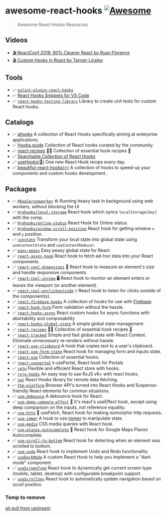 # awesome-react-hooks [![Awesome](https://awesome.re/badge.svg)](https://awesome.re)

> Awesome React Hooks Resources

## Videos

- [🎬 ReactConf 2018: 90% Cleaner React by Ryan Florence](https://youtu.be/wXLf18DsV-I)
- [🎬 Custom Hooks in React by Tanner Linsley](https://www.youtube.com/watch?v=J-g9ZJha8FE)

## Tools

- ✅ [`eslint-plugin-react-hooks`](https://www.npmjs.com/package/eslint-plugin-react-hooks)
- ✅ [React Hooks Snippets for VS Code](https://marketplace.visualstudio.com/items?itemName=antmdvs.vscode-react-hooks-snippets)
- ✅ [`react-hooks-testing-library`](https://react-hooks-testing-library.com/) Library to create unit tests for custom React hooks.

## Catalogs

- ✅ [ahooks](https://github.com/alibaba/hooks) A collection of React Hooks specifically aiming at enterprise applications.
- ✅ [Hooks.guide](https://hooks-guide.netlify.app/) Collection of React hooks curated by the community.
- ✅ [react-recipes](https://github.com/craig1123/react-recipes) 👩‍🍳 Collection of essential hook recipes 🥘
- ✅ [Searchable Collection of React Hooks](https://nikgraf.github.io/react-hooks/)
- ✅ [useHooks(🐠)](https://usehooks.com/) One new React Hook recipe every day.
- ✅ [beautiful-react-hooks(🔥)](https://beautifulinteractions.github.io/beautiful-react-hooks/) A collection of hooks to speed-up your components and custom hooks development.

## Packages

- ✅ [`@koale/useworker`](https://github.com/alewin/useWorker) ⚙️ Running heavy task in background using web workers, without blocking the UI
- ✅ [`@rehooks/local-storage`](https://github.com/rehooks/local-storage) React hook which syncs `localStorage[key]` with the comp.
- ✅ [`@rehooks/online-status`](https://github.com/rehooks/online-status) React Hook for Online status.
- ✅ [`@rehooks/window-scroll-position`](https://github.com/rehooks/window-scroll-position) React hook for getting window `x` and `y` position.
- ✅ [`constate`](https://github.com/diegohaz/constate) Transform your local state into global state using `useContextState` and `useContextReducer`.
- ✅ [`easy-peasy`](https://github.com/ctrlplusb/easy-peasy) Easy peasy global state for React.
- ✅ [`react-async-hook`](https://github.com/slorber/react-async-hook) React hook to fetch ad-hoc data into your React components.
- ✅ [`react-cool-dimensions`](https://github.com/wellyshen/react-cool-dimensions) 📏 React hook to measure an element's size and handle responsive components.
- ✅ [`react-cool-inview`](https://github.com/wellyshen/react-cool-onclickoutside) 🖥️ React hook to monitor an element enters or leaves the viewport (or another element).
- ✅ [`react-cool-onclickoutside`](https://github.com/wellyshen/react-cool-onclickoutside) 🖱 React hook to listen for clicks outside of the component(s).
- ✅ [`react-firebase-hooks`](https://github.com/csfrequency/react-firebase-hooks) A collection of hooks for use with [Firebase](https://firebase.google.com).
- ✅ [`react-hook-form`](https://github.com/bluebill1049/react-hook-form) Form validation without the hassle.
- ✅ [`react-hooks-async`](https://github.com/dai-shi/react-hooks-async) React custom hooks for async functions with abortability and composability
- ✅ [`react-hooks-global-state`](https://github.com/dai-shi/react-hooks-global-state) A simple global state management.
- ✅ [`react-recipes`](https://github.com/craig1123/react-recipes) 👩‍🍳 Collection of essential hook recipes 🥘
- ✅ [`react-tracked`](https://github.com/dai-shi/react-tracked) Simple and fast global state with React Context. Eliminate unnecessary re-renders without hassle.
- ✅ [`react-use-clipboard`](https://github.com/danoc/react-use-clipboard) A hook that copies text to a user's clipboard.
- ✅ [`react-use-form-state`](https://github.com/wsmd/react-use-form-state) React hook for managing form and inputs state.
- ✅ [`react-use`](https://github.com/streamich/react-use) Collection of essential hooks.
- ✅ [`react-useportal`](https://github.com/alex-cory/react-useportal) 🌀 usePortal, React hook for Portals
- ✅ [`reto`](https://awmleer.github.io/reto) Flexible and efficient React store with hooks.
- ✅ [`rxjs-hooks`](https://github.com/LeetCode-OpenSource/rxjs-hooks) An easy way to use RxJS v6+ with react hooks.
- ✅ [`swr`](https://github.com/zeit/swr) React Hooks library for remote data fetching.
- ✅ [`the-platform`](https://github.com/palmerhq/the-platform) Browser API's turned into React Hooks and Suspense-friendly React elements for common situations.
- ✅ [`use-debounce`](https://github.com/xnimorz/use-debounce) A debounce hook for React.
- ✅ [`use-deep-compare-effect`](https://github.com/kentcdodds/use-deep-compare-effect) 🐋 It's react's useEffect hook, except using deep comparison on the inputs, not reference equality.
- ✅ [`use-http`](https://github.com/alex-cory/use-http) 🐶 useFetch, React hook for making isomorphic http requests.
- ✅ [`use-immer`](https://github.com/mweststrate/use-immer) A hook to use [immer](https://github.com/mweststrate/immer) to manipulate state.
- ✅ [`use-media`](https://github.com/streamich/use-media) CSS media queries with React hook.
- ✅ [`use-places-autocomplete`](https://github.com/wellyshen/use-places-autocomplete) 📍 React hook for Google Maps Places Autocomplete.
- ✅ [`use-scroll-to-bottom`](https://github.com/tudorgergely/use-scroll-to-bottom) React hook for detecting when an element was scrolled to bottom.
- ✅ [`use-undo`](https://github.com/xxhomey19/use-undo) React hook to implement Undo and Redo functionality.
- ✅ [`useDarkMode`](https://github.com/donavon/use-dark-mode) A custom React Hook to help you implement a "dark mode" component.
- ✅ [`useScreenType`](https://github.com/wednesday-solutions/react-screentype-hook) React hook to dynamically get current screen type (mobile, tablet, desktop) with configurable breakpoint support.
- ✅ [`useScrollSpy`](https://github.com/Purii/react-use-scrollspy) React hook to automatically update navigation based on scroll position.

### Temp to remove

[git pull from upstream](https://medium.com/@sahoosunilkumar/how-to-update-a-fork-in-git-95a7daadc14e)
